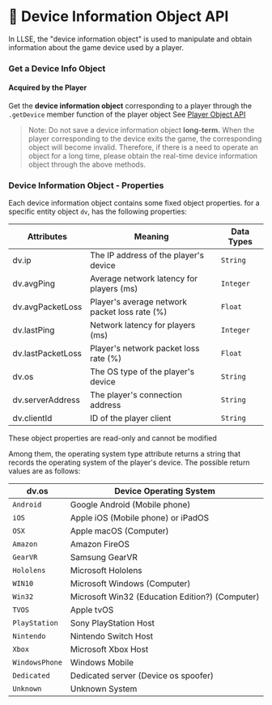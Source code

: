 #  📱 Device Information Object API

In LLSE, the "device information object" is used to manipulate and obtain information about the game device used by a player.

### Get a Device Info Object

#### Acquired by the Player

Get the **device information object** corresponding to a player through the `.getDevice` member function of the player object
See [Player Object API](Player.md)      

> Note: Do not save a device information object **long-term.**
> When the player corresponding to the device exits the game, the corresponding object will become invalid. Therefore, if there is a need to operate an object for a long time, please obtain the real-time device information object through the above methods.




### Device Information Object - Properties

Each device information object contains some fixed object properties. for a specific entity object `dv`, has the following properties:

| Attributes        | Meaning                                       | Data Types |
| ----------------- | --------------------------------------------- | ---------- |
| dv.ip             | The IP address of the player's device         | `String`   |
| dv.avgPing        | Average network latency for players (ms)      | `Integer`  |
| dv.avgPacketLoss  | Player's average network packet loss rate (%) | `Float`    |
| dv.lastPing       | Network latency for players (ms)              | `Integer`  |
| dv.lastPacketLoss | Player's network packet loss rate (%)         | `Float`    |
| dv.os             | The OS type of the player's device            | `String`   |
| dv.serverAddress  | The player's connection address               | `String`   |
| dv.clientId       | ID of the player client                       | `String`   |

These object properties are read-only and cannot be modified 

Among them, the operating system type attribute returns a string that records the operating system of the player's device. The possible return values ​​are as follows:

| dv.os          | Device Operating System                         |
| -------------- | ----------------------------------------------- |
| `Android`      | Google Android (Mobile phone)                   |
| `iOS`          | Apple iOS (Mobile phone) or iPadOS              |
| `OSX`          | Apple macOS (Computer)                          |
| `Amazon`       | Amazon FireOS                                   |
| `GearVR`       | Samsung GearVR                                  |
| `Hololens`     | Microsoft Hololens                              |
| `WIN10`        | Microsoft Windows (Computer)                    |
| `Win32`        | Microsoft Win32 (Education Edition?) (Computer) |
| `TVOS`         | Apple tvOS                                      |
| `PlayStation`  | Sony PlayStation Host                           |
| `Nintendo`     | Nintendo Switch Host                            |
| `Xbox`         | Microsoft Xbox Host                             |
| `WindowsPhone` | Windows Mobile                                  |
| `Dedicated`    | Dedicated server (Device os spoofer)            |
| `Unknown`      | Unknown System                                  |

